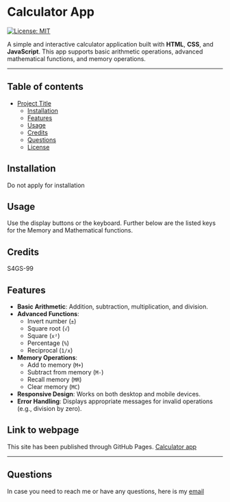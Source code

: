 # Calculator App

[![License: MIT](https://img.shields.io/badge/License-MIT-yellow.svg)](https://opensource.org/licenses/MIT)

A simple and interactive calculator application built with **HTML**, **CSS**, and **JavaScript**. This app supports basic arithmetic operations, advanced mathematical functions, and memory operations.

---

## Table of contents

- [Project Title](#calculator-app)
  - [Installation](#installation)
  - [Features](#features)
  - [Usage](#usage)
  - [Credits](#credits)
  - [Questions](#question)
  - [License](#license)

## Installation

Do not apply for installation

## Usage

Use the display buttons or the keyboard. Further below are the listed keys for the Memory and Mathematical functions.

## Credits

S4GS-99

## Features

- **Basic Arithmetic**: Addition, subtraction, multiplication, and division.
- **Advanced Functions**:
  - Invert number (`±`)
  - Square root (`√`)
  - Square (`x²`)
  - Percentage (`%`)
  - Reciprocal (`1/x`)
- **Memory Operations**:
  - Add to memory (`M+`)
  - Subtract from memory (`M-`)
  - Recall memory (`MR`)
  - Clear memory (`MC`)
- **Responsive Design**: Works on both desktop and mobile devices.
- **Error Handling**: Displays appropriate messages for invalid operations (e.g., division by zero).

## Link to webpage

This site has been published through GitHub Pages.
[Calculator app](https://s4gs-99.github.io/calculator_OP/)

---

## Questions

In case you need to reach me or have any questions, here is my [email](mailto:sagos0919@gmail.com)
